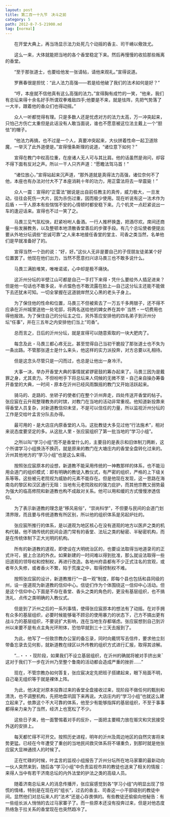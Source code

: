 ```yaml
---
layout: post
title: 第二百一十九节　决斗之前
category: 5
path: 2012-8-7-5-21900.md
tag: [normal]
---
```


　　在开堂大典上，再当场显示法力处死几个动摇的香主、司干嵴以儆效尤。

　　这么一来，大体就能把当地的各个香堂稳定下来。然后再慢慢的收拾那些叛离的香堂。

　　“至于那张道士，也要给他发一张请帖，请他来观礼。”宣得说道。

　　罗赛春很是担忧：“此人法力高强――若是给他破了我们的法术如何是好？”

　　“哼，本座就不信他真有这么高强的法力。”宣得胸有成竹的一笑，“他来，我们有总坛来得十余名好手所谓双拳难敌四手;他要是不来，就是怯阵，先把气势落了一大半，跟着他的香众们也得动摇。”

　　众人一听都觉得有理。只是多数人还是忧虑对方的法力太高，万一冲突起来，只怕己方伤亡太重但是此话没有人敢当面说，谁也不愿意被这位法主戴上一个“胆怯”的帽子。

　　“他法力再搞，也不过是一个人，真要冲突起来，大伙拼着性命一起卫道除魔，一举灭了此外道便是。”宣得慢条斯理的说道，“诸位意下如何？”

　　宣得在教门中权高位重，在座诸人无人可与其比肩。他的话虽然是询问，却容不得下面有反对之声。所以一干人只齐声道：“愿瞻法驾马首！”

　　“诸位放心，”宣得站起来沉声道，“那外道就是真得法力高强，诸位奈何不了他，本座也有办法对付大不了本座消耗十年的功力，用正雷法将去一举震毙！”

　　众人一震：宣得的“正雷法”据说是出自前任教主的真传，威力极大，一旦发动，往往会死伤一大片，因为杀伤过重，因而极少使用。现在听说有这一法术作为后盾・一干人原本有些惴惴不安的心情顿时都安稳下来。几个机灵一点赶紧说出一车的逢迎话来。宣得也不过一笑了之。

　　马畏三见气氛松快，赶紧吩咐人备酒。一行人推杯换盏，把酒尽欢。席间还商量一些发展教务，以及整顿本地溃散香堂善后的步骤手段。有几个总坛使者便提出要从外地分坛调些“忠诚可靠”之人来本地接任香堂的堂主、司香之类当然，名单他们是早就准备好了的。

　　宣得当然一个劲的说：“好，好。”这伙人无非是要自己的子侄朋友徒弟某个好位置罢了。他现在他们出力，当然不愿意扫兴谅马畏三也不敢多说什么。

　　马畏三满脸堆笑，唯唯诺诺，心中却是极不痛快。

　　这沂州分坛的半壁江山可都是自己一手打下来得・凭什么要给外人插足进来？但是他一句话也不敢多说，半点愠色也不敢流露在脸上―自己这分坛主还能不能做下去还犹未可知。一切全掌握在这道貌岸然又心黑的老头子身上。

　　为了保住他的性命和位置，马畏三不但被索去了一万五千多两银子，还不得不应承在沂州城里送他一处宅邸，将两名送给他的婢女养在其中ˉ当然・一切费用也得他报效。为了保住自己的分坛主之位，另外答应安排他的四名弟子到沂州分坛“任事”，并在三五年之内安排他们当上“司香”。

　　总而言之，日后的沂州分坛，就是宣得可以随意索取的一块大肥肉了。

　　每念及此・马畏三都心疼无比，甚至觉得自己当初干脆投了那张道士也不失为一条出路。不管那张道士是什么来头，他这样的实力派投奔，对方总要以礼相待。

　　但是这念头尽管只是一闪而过，也总是让他出一身冷汗。

　　大事一决，举办开香堂大典的事情就紧锣密鼓的筹办起来了。马畏三因为是戴罪之身，尤其卖力。不但吩咐手下将总坛来人伺候的无微不至・自己亲自操办筹备开香堂的大典，一时间・原本在沂州已经风雨飘摇的教门又开始活跃起来。

　　骑马的、走路的、坐轿子的使者们在整个沂州奔走，四处传送开香堂的帖子。张应宸在云升观整理教务的时镔，对教门在当地的活动非常重视。他知道新投靠来得香堂人员复杂，对新道教信仰未坚，不是可以信任的力量，所以监视沂州分坛的工作是交给叶孟言分队去办得。

　　最可用的・是大店庄内原香堂的人马。这批教徒大多见过他“行法施术”，相对来说态度要坚定的多。从这批人里・张应宸组织了第一批当地的“学习小组”。

　　之所以叫“学习小组”而不是香堂什么的，主要目的是表示和旧体制刀两断，这个所谓学习小组换汤不换药，就是原来的教门在大塘庄内的香堂全盘转化过来的。沂州其他地方的“学习小组”也是这么来得。

　　按照张应宸原本的设想，新道教不能采用传统的一神教那样的体系，也不能沿用会道门的组织模式：即有明确的教徒入教仪式，有严密的组织，严格的上下级关系等等。这些被元老院视为威胁的元素不能存在。但是他现在发现，这一思路在海南岛的黎区和汉区通行无阻：当地有元老院政权的强力庇护，而其他宗教又弱势最为强大的临高修院和新道教也构不成敌对关系。他可以用和缓的方式慢慢渗透信仰。

　　为了表示新道教的理念是“移风易俗”，“崇尚科学”，不但要与民间的会道门划清界限，而且要与传统道教有所区别，所以他的组织体系是另起炉灶的。

　　张应宸所推行的体系，是以道观为地区核心在没有道观的地方以医庐之类的机构代替。他不搞传统的民间会道门常有的香堂、法坛之类的秘密、半秘密机构，而是在传统体制下正大光明的机构。

　　所有的新道教的道观，即使设在大明统治区的，也要设法取得当地道录司的正式许可，披上合法的外衣。如果新建的一时间难以得到批准，那么就设法取得一些旧道观的领导权和控制权，再进行改造。各地州府县都有不少正式注名的宫观，或者年久失修，或者香火不繁，陷于荒废之中，取得控制权不难。

　　按照张应宸的设计，新道教推行“一县一观”制度，即每个县也包括和县同级的州，设一座道观为新道教的信仰中心。信徒们作为个体围绕这一信仰中心活动。但是这个信仰中心下面是不存在香堂、香头之类的角色的，更没有基层组织，也不搞洗礼、点传之类明确的入教仪式。

　　但是到了沂州之后的一系列事情，使得张应宸原本的想法有了动摇。在对手拥有众多的基层组织，必要时候能够毫不顾忌的使用暴力的状态下，己方不搞出更有战斗力的基层组织，不要说扩大影响，连在当地生存都堪虑。张应宸想到自己到沂州以来要不是有点主角光环附体，恐怕早就到三十三天去报到了。

　　为此，他写了一份致宗教办公室的备忘录，同时向戴锷写去信件，要求他立刻带备忘录去见何影，就新道教在绿区以外传教的组织方式进行汇报，取得其谅解。

　　“…・・・现阶段，如果我们不设立基层组织，在沂州的确就将被对手挤出来ˉ这对于我们下一步在沂州乃至整个鲁南的活动都会造成严重的挫折……”

　　现在，不管宗教办如何答复，张应宸决定先把班子搭建起来，眼下局面不明，自己毫无组织等于就是裸体上阵。

　　为此，他决定对原本投靠过来的香堂全盘接收过来，现阶段不做任何的甄别和清洗，也不调整机构，先把地盘巩固下来再说。大店庄内的“学习小组”也就这么建立起来了。依靠这个不大可靠的体系，他至少有能够指挥的基层组织，不至于事事都得亲力亲为了当然，经济上也宽松了不少。

　　这些日子来，他一面警惕着对手的反扑，一面把主要精力放在赈灾和灾民接受外送的安排上。

　　每天都忙得不可开交。按照历史进程，明年的沂州及周边地区的自然灾害将来势更猛。已经在今年遭受了重创的当地民间救灾体系将不堪重负，到那时就是他张应宸大显神通捞人的时候了。

　　正在忙碌的时候，叶孟言的监视小组报告了沂州分坛所在地马家寨的最新动向一伙人突然来到，随后各“学习小组”中负责监视市井的教徒也送来了相关的情报：来得人当中有若干济南总坛的内外法堂的护法之类的高级人员。

　　随着济南总坛来人的消息传播开，张应宸感觉到各“学习小组”内明显出现了惊慌的情绪，特别是在现在的“组长”，过去的香主、司香这一小干部级别的教徒中间。显然他们对总坛来人的“法术”还是心存畏惧的。有些教徒还偷偷向他秘告：有一些组长派人悄悄的去过马家寨子了。而一些原本还没有投奔过来，但是对他态度热络急于拉关系的香堂现在也突然趋冷了。